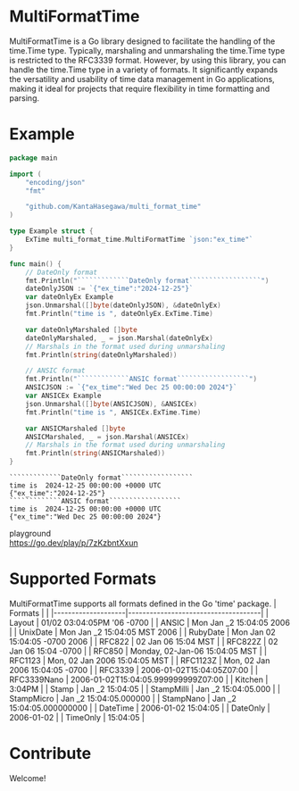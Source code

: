 # MultiFormatTime
MultiFormatTime is a Go library designed to facilitate the handling of the time.Time type. Typically, marshaling and unmarshaling the time.Time type is restricted to the RFC3339 format. However, by using this library, you can handle the time.Time type in a variety of formats. It significantly expands the versatility and usability of time data management in Go applications, making it ideal for projects that require flexibility in time formatting and parsing.

# Example
```go
package main

import (
	"encoding/json"
	"fmt"

	"github.com/KantaHasegawa/multi_format_time"
)

type Example struct {
	ExTime multi_format_time.MultiFormatTime `json:"ex_time"`
}

func main() {
	// DateOnly format
	fmt.Println("`````````````DateOnly format``````````````````")
	dateOnlyJSON := `{"ex_time":"2024-12-25"}`
	var dateOnlyEx Example
	json.Unmarshal([]byte(dateOnlyJSON), &dateOnlyEx)
	fmt.Println("time is ", dateOnlyEx.ExTime.Time)

	var dateOnlyMarshaled []byte
	dateOnlyMarshaled, _ = json.Marshal(dateOnlyEx)
	// Marshals in the format used during unmarshaling
	fmt.Println(string(dateOnlyMarshaled))

	// ANSIC format
	fmt.Println("`````````````ANSIC format``````````````````")
	ANSICJSON := `{"ex_time":"Wed Dec 25 00:00:00 2024"}`
	var ANSICEx Example
	json.Unmarshal([]byte(ANSICJSON), &ANSICEx)
	fmt.Println("time is ", ANSICEx.ExTime.Time)

	var ANSICMarshaled []byte
	ANSICMarshaled, _ = json.Marshal(ANSICEx)
	// Marshals in the format used during unmarshaling
	fmt.Println(string(ANSICMarshaled))
}

```
```
`````````````DateOnly format``````````````````
time is  2024-12-25 00:00:00 +0000 UTC
{"ex_time":"2024-12-25"}
`````````````ANSIC format``````````````````
time is  2024-12-25 00:00:00 +0000 UTC
{"ex_time":"Wed Dec 25 00:00:00 2024"}
```

playground  
https://go.dev/play/p/7zKzbntXxun

# Supported Formats
MultiFormatTime supports all formats defined in the Go 'time' package.
| Formats |                              |
|--------------------|-------------------------------------|
| Layout             | 01/02 03:04:05PM '06 -0700          |
| ANSIC              | Mon Jan _2 15:04:05 2006            |
| UnixDate           | Mon Jan _2 15:04:05 MST 2006        |
| RubyDate           | Mon Jan 02 15:04:05 -0700 2006      |
| RFC822             | 02 Jan 06 15:04 MST                 |
| RFC822Z            | 02 Jan 06 15:04 -0700               |
| RFC850             | Monday, 02-Jan-06 15:04:05 MST      |
| RFC1123            | Mon, 02 Jan 2006 15:04:05 MST       |
| RFC1123Z           | Mon, 02 Jan 2006 15:04:05 -0700     |
| RFC3339            | 2006-01-02T15:04:05Z07:00           |
| RFC3339Nano        | 2006-01-02T15:04:05.999999999Z07:00 |
| Kitchen            | 3:04PM                              |
| Stamp              | Jan _2 15:04:05                     |
| StampMilli         | Jan _2 15:04:05.000                 |
| StampMicro         | Jan _2 15:04:05.000000              |
| StampNano          | Jan _2 15:04:05.000000000           |
| DateTime           | 2006-01-02 15:04:05                 |
| DateOnly           | 2006-01-02                          |
| TimeOnly           | 15:04:05                            |

# Contribute
Welcome!
